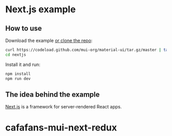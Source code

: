 # Next.js example

## How to use

Download the example [or clone the repo](https://github.com/mui-org/material-ui):

```sh
curl https://codeload.github.com/mui-org/material-ui/tar.gz/master | tar -xz --strip=2  material-ui-master/examples/nextjs
cd nextjs
```

Install it and run:

```sh
npm install
npm run dev
```

## The idea behind the example

[Next.js](https://github.com/zeit/next.js) is a framework for server-rendered React apps.
# cafafans-mui-next-redux
